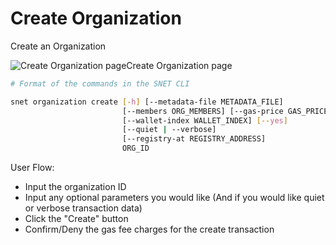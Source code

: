 # Create Organization

Create an Organization

![Create Organization page](/assets/images/products/AIMarketplace/TUI/CreateOrganizationPage.webp)Create Organization page

```bash
# Format of the commands in the SNET CLI

snet organization create [-h] [--metadata-file METADATA_FILE]
                         [--members ORG_MEMBERS] [--gas-price GAS_PRICE]
                         [--wallet-index WALLET_INDEX] [--yes]
                         [--quiet | --verbose]
                         [--registry-at REGISTRY_ADDRESS]
                         ORG_ID
```

User Flow:

* Input the organization ID
* Input any optional parameters you would like (And if you would like quiet or verbose transaction data)
* Click the "Create" button
* Confirm/Deny the gas fee charges for the create transaction
